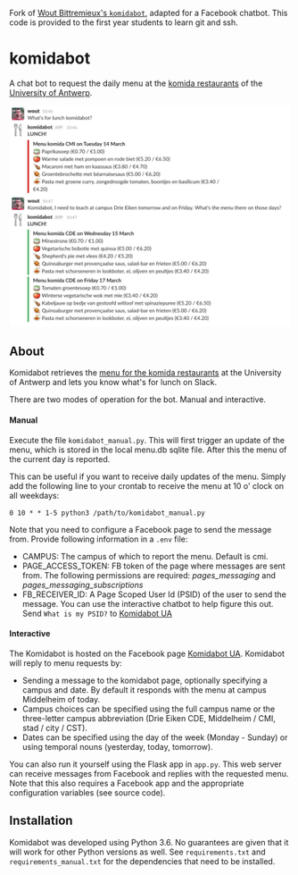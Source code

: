 Fork of [Wout Bittremieux's `komidabot`](https://github.com/bittremieux/komidabot), adapted for a Facebook chatbot. This code is provided to the first year students to learn git and ssh.

komidabot
=========

A chat bot to request the daily menu at the [komida restaurants](https://www.uantwerpen.be/en/campus-life/catering/) of the [University of Antwerp](https://www.uantwerpen.be/en/).

![komidabot](res/komidabot.png)

About
-----

Komidabot retrieves the [menu for the komida restaurants](https://www.uantwerpen.be/nl/campusleven/eten/weekmenu/) at the University of Antwerp and lets you know what's for lunch on Slack.

There are two modes of operation for the bot. Manual and interactive.

#### Manual
Execute the file `komidabot_manual.py`. This will first trigger an update of the menu, which is stored in the local menu.db sqlite file. After this the menu of the current day is reported.

This can be useful if you want to receive daily updates of the menu. Simply add the following line to your crontab to receive the menu at 10 o' clock on all weekdays:
```
0 10 * * 1-5 python3 /path/to/komidabot_manual.py
```

Note that you need to configure a Facebook page to send the message from. Provide following information in a `.env` file:
 - CAMPUS: The campus of which to report the menu. Default is cmi.
 - PAGE_ACCESS_TOKEN: FB token of the page where messages are sent from. The following permissions are required: _pages\_messaging_ and _pages\_messaging\_subscriptions_
 - FB_RECEIVER_ID: A Page Scoped User Id (PSID) of the user to send the message. You can use the interactive chatbot to help figure this out. Send `What is my PSID?` to [Komidabot UA](m.me/1502601723123151)

#### Interactive
The Komidabot is hosted on the Facebook page [Komidabot UA](https://www.facebook.com/pg/Komidabot-UA-1502601723123151).
Komidabot will reply to menu requests by:

* Sending a message to the komidabot page, optionally specifying a campus and date. By default it responds with the menu at campus Middelheim of today.
* Campus choices can be specified using the full campus name or the three-letter campus abbreviation (Drie Eiken CDE, Middelheim / CMI, stad / city / CST).
* Dates can be specified using the day of the week (Monday - Sunday) or using temporal nouns (yesterday, today, tomorrow).

You can also run it yourself using the Flask app in `app.py`. This web server can receive messages from Facebook and replies with the requested menu. Note that this also requires a Facebook app and the appropriate configuration variables (see source code).

Installation
------------

Komidabot was developed using Python 3.6. No guarantees are given that it will work for other Python versions as well. See `requirements.txt` and `requirements_manual.txt` for the dependencies that need to be installed.
